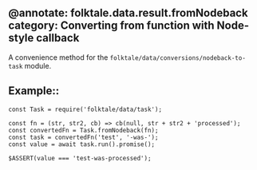 @annotate: folktale.data.result.fromNodeback
category: Converting from function with Node-style callback
---

A convenience method for the `folktale/data/conversions/nodeback-to-task` module.

## Example::

    const Task = require('folktale/data/task');

    const fn = (str, str2, cb) => cb(null, str + str2 + 'processed');
    const convertedFn = Task.fromNodeback(fn);
    const task = convertedFn('test', '-was-');
    const value = await task.run().promise();

    $ASSERT(value === 'test-was-processed');

